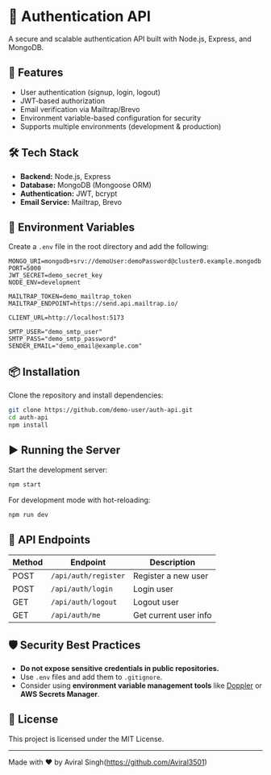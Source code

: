 # 🔐 Authentication API

A secure and scalable authentication API built with Node.js, Express, and MongoDB.

## 🚀 Features

- User authentication (signup, login, logout)
- JWT-based authorization
- Email verification via Mailtrap/Brevo
- Environment variable-based configuration for security
- Supports multiple environments (development & production)

## 🛠️ Tech Stack

- **Backend:** Node.js, Express
- **Database:** MongoDB (Mongoose ORM)
- **Authentication:** JWT, bcrypt
- **Email Service:** Mailtrap, Brevo

## 📂 Environment Variables

Create a `.env` file in the root directory and add the following:

```
MONGO_URI=mongodb+srv://demoUser:demoPassword@cluster0.example.mongodb.net/auth_db
PORT=5000
JWT_SECRET=demo_secret_key
NODE_ENV=development

MAILTRAP_TOKEN=demo_mailtrap_token
MAILTRAP_ENDPOINT=https://send.api.mailtrap.io/

CLIENT_URL=http://localhost:5173

SMTP_USER="demo_smtp_user"
SMTP_PASS="demo_smtp_password"
SENDER_EMAIL="demo_email@example.com"
```

## 📦 Installation

Clone the repository and install dependencies:

```sh
git clone https://github.com/demo-user/auth-api.git
cd auth-api
npm install
```

## ▶️ Running the Server

Start the development server:

```sh
npm start
```

For development mode with hot-reloading:

```sh
npm run dev
```

## 📌 API Endpoints

| Method | Endpoint         | Description            |
|--------|----------------|------------------------|
| POST   | `/api/auth/register` | Register a new user  |
| POST   | `/api/auth/login` | Login user           |
| GET    | `/api/auth/logout` | Logout user          |
| GET    | `/api/auth/me` | Get current user info |

## 🛡️ Security Best Practices

- **Do not expose sensitive credentials in public repositories.**
- Use `.env` files and add them to `.gitignore`.
- Consider using **environment variable management tools** like [Doppler](https://www.doppler.com/) or **AWS Secrets Manager**.

## 📜 License

This project is licensed under the MIT License.

---

Made with ❤️ by Aviral Singh(https://github.com/Aviral3501)

